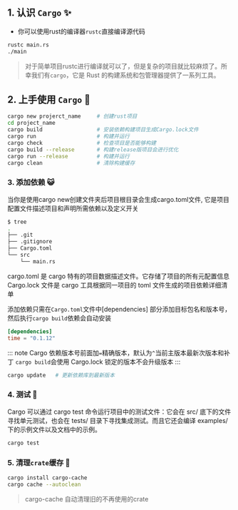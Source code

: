 ## 1. 认识 `Cargo` ✨

- 你可以使用rust的编译器`rustc`直接编译源代码

```sh
rustc main.rs
./main
```

> 对于简单项目rustc进行编译就可以了，但是复杂的项目就比较麻烦了。所幸我们有`cargo`，它是 Rust 的构建系统和包管理器提供了一系列工具。

## 2. 上手使用 `Cargo` 🌈

```sh
cargo new projerct_name     # 创建rust项目
cd project_name
cargo build                 # 安装依赖构建项目生成Cargo.lock文件
cargo run                   # 构建并运行
cargo check                 # 检查项目是否能够构建
cargo build --release       # 构建release版项目会进行优化
cargo run --release         # 构建并运行
cargo clean                 # 清除构建缓存
```

### 3. 添加依赖 😺

当你是使用cargo new创建文件夹后项目根目录会生成cargo.toml文件,
它是项目配置文件描述项目和声明所需依赖以及定义开关

```sh
$ tree
.
├── .git
├── .gitignore
├── Cargo.toml
└── src
    └── main.rs
```

cargo.toml 是 cargo 特有的项目数据描述文件。它存储了项目的所有元配置信息
Cargo.lock 文件是 cargo 工具根据同一项目的 toml 文件生成的项目依赖详细清单

添加依赖只需在`Cargo.toml`文件中[dependencies] 部分添加目标包名和版本号，然后执行`cargo build`依赖会自动安装
```toml
[dependencies]
time = "0.1.12"
```
::: note
Cargo 依赖版本号前面加`=`精确版本，默认为`^`当前主版本最新次版本和补丁
`cargo build`会使用 Cargo.lock 锁定的版本不会升级版本
:::

```sh
cargo update   # 更新依赖库到最新版本
```
### 4. 测试 🥰

Cargo 可以通过 cargo test 命令运行项目中的测试文件：它会在 src/ 底下的文件寻找单元测试，也会在 tests/ 目录下寻找集成测试。而且它还会编译 examples/ 下的示例文件以及文档中的示例。

```sh
cargo test
```

### 5. 清理`crate`缓存 🌸

```sh
cargo install cargo-cache
cargo cache --autoclean
```
> cargo-cache 自动清理旧的不再使用的crate
